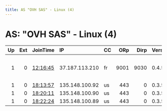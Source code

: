 ```yaml
---
title: AS "OVH SAS" - Linux (4)
---
```


# AS: "OVH SAS" - Linux (4)

|   Up |   Ext | JoinTime                                                                                            | IP             | CC   |   ORp |   Dirp | Version   | Contact                      | Nickname        |   eFamMembers |
|-----:|------:|:----------------------------------------------------------------------------------------------------|:---------------|:-----|------:|-------:|:----------|:-----------------------------|:----------------|--------------:|
|    1 |     0 | [12:16:45](https://metrics.torproject.org/rs.html#details/9E195D72D11644A3C1D620463405335905584B40) | 37.187.113.210 | fr   |  9001 |   9030 | 0.4.5.9   | &lt;admin AT my-mail dot roc | 0xdeadbeef      |             4 |
|    1 |     0 | [18:13:57](https://metrics.torproject.org/rs.html#details/16CE3124881E38B6A5B2E3485D1307219950E97B) | 135.148.100.92 | us   |   443 |      0 | 0.3.5.15  | None                         | CanisLupus      |             3 |
|    1 |     0 | [18:20:11](https://metrics.torproject.org/rs.html#details/1992EB218BE54D631913A7657E9B166008A03F28) | 135.148.100.90 | us   |   443 |      0 | 0.3.5.15  | None                         | CanisLatrans    |             3 |
|    1 |     0 | [18:22:24](https://metrics.torproject.org/rs.html#details/46AD218BD401D461727DFC538ED325650B2B78F9) | 135.148.100.89 | us   |   443 |      0 | 0.3.5.15  | None                         | CanisFamiliaris |             3 |
